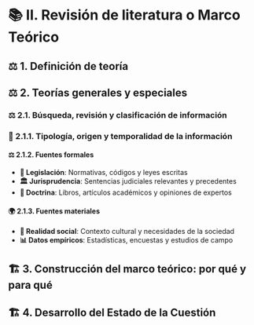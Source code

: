 # 📚 II. Revisión de literatura o Marco Teórico 

## ⚖️ 1. Definición de teoría  

## ⚖️ 2. Teorías generales y especiales  

### ⚖️ 2.1. Búsqueda, revisión y clasificación  de información  
### 🔢 2.1.1. Tipología, origen y temporalidad de la información
#### ⚖️ 2.1.2. Fuentes formales  
- **📜 Legislación**: Normativas, códigos y leyes escritas  
- **🏛️ Jurisprudencia**: Sentencias judiciales relevantes y precedentes  
- **📖 Doctrina**: Libros, artículos académicos y opiniones de expertos  
#### 🌍 2.1.3. Fuentes materiales  
- **👥 Realidad social**: Contexto cultural y necesidades de la sociedad  
- **📊 Datos empíricos**: Estadísticas, encuestas y estudios de campo  

## 🏗️ 3. Construcción del marco teórico: por qué y para qué  

## 🏗️ 4. Desarrollo del Estado de la Cuestión  



